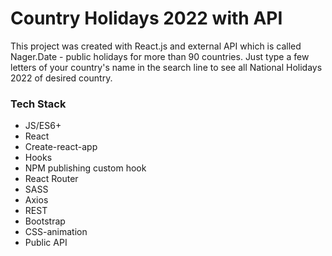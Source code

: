 # Country Holidays 2022 with API

This project was created with React.js and external API which is called Nager.Date - public holidays for more than 90 countries. 
Just type a few letters of your country's name in the search line to see all National Holidays 2022 of desired country.

### Tech Stack 

* JS/ES6+
* React
* Create-react-app
* Hooks
* NPM publishing custom hook
* React Router
* SASS
* Axios
* REST
* Bootstrap
* CSS-animation
* Public API